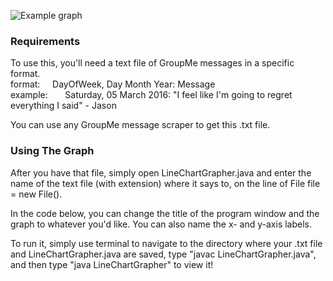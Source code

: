 ![Example graph](groupme-quote-visualizer/groupme_visualizer.png)

### Requirements
To use this, you'll need a text file of GroupMe messages in a specific format.  
format: &nbsp;&nbsp;&nbsp;&nbsp;DayOfWeek, Day Month Year: Message  
example: &nbsp;&nbsp;&nbsp;&nbsp;&nbsp;&nbsp;Saturday, 05 March 2016: "I feel like I'm going to regret everything I said" - Jason

You can use any GroupMe message scraper to get this .txt file.

### Using The Graph
After you have that file, simply open LineChartGrapher.java and enter the name of the text file (with extension)
where it says to, on the line of File file = new File(<your file here>).

In the code below, you can change the title of the program window and the graph to whatever you'd like. You can also name the x- and y-axis labels.

To run it, simply use terminal to navigate to the directory where your .txt file and LineChartGrapher.java are saved, type "javac LineChartGrapher.java", and then type "java LineChartGrapher" to view it!